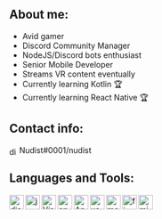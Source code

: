 ## About me:

* Avid gamer
* Discord Community Manager
* NodeJS/Discord bots enthusiast
* Senior Mobile Developer
* Streams VR content eventually
* Currently learning Kotlin 🏆
* Currently learning React Native 🏆

## Contact info:
<img align="center" alt="discord" width="14px" src="https://img.icons8.com/color/452/discord.png" />  Nudist#0001/nudist

## Languages and Tools:

<img align="left" alt="discord" width="26px" src="https://img.icons8.com/color/452/discord.png" />
<img align="left" alt="js" width="26px" src="https://i.imgur.com/3u1wzwE.png" />
<img align="left" alt="Visual Studio Code" width="26px" src="https://i.imgur.com/LwSdAlE.png" />
<img align="left" alt="android-studio" width="26px" src="https://img.icons8.com/color/452/android-studio.png" />
<img align="left" alt="Android/Java" width="26px" src="https://img.icons8.com/android.png" />
<img align="left" alt="xamarin" width="26px" src="https://img.icons8.com/color/452/xamarin.png" /> 
<img align="left" alt="mongodb" width="26px" src="https://imgur.com/xN5cFRr.png" /> 
<img align="left" alt="firebase" width="26px" src="https://img.icons8.com/color/452/firebase.png" />
<img align="left" alt="microsoft-sql-server" width="26px" src="https://img.icons8.com/color/452/microsoft-sql-server.png" />
